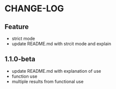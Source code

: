 # CHANGE-LOG

## Feature

- strict mode
- update README.md with strcit mode and explain

## 1.1.0-beta

- update README.md with explanation of use
- function use
- multiple results from functional use
